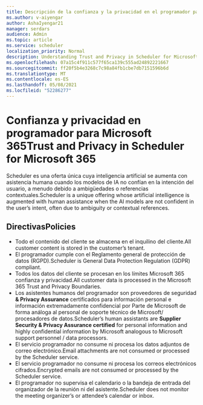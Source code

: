 ```yaml
---
title: Descripción de la confianza y la privacidad en el programador para Microsoft 365.
ms.author: v-aiyengar
author: AshaIyengar21
manager: serdars
audience: Admin
ms.topic: article
ms.service: scheduler
localization_priority: Normal
description: Understanding Trust and Privacy in Scheduler for Microsoft 365 are used with AI models and human assisted AI.
ms.openlocfilehash: 07a15c4f911c577f65ca139c555ad24892221667
ms.sourcegitcommit: ff20f5b4e3268c7c98a84fb1cbe7db7151596b6d
ms.translationtype: MT
ms.contentlocale: es-ES
ms.lasthandoff: 05/08/2021
ms.locfileid: "52286277"
---
```

# <a name="trust-and-privacy-in-scheduler-for-microsoft-365"></a><span data-ttu-id="aace6-103">Confianza y privacidad en programador para Microsoft 365</span><span class="sxs-lookup"><span data-stu-id="aace6-103">Trust and Privacy in Scheduler for Microsoft 365</span></span>

<span data-ttu-id="aace6-104">Scheduler es una oferta única cuya inteligencia artificial se aumenta con asistencia humana cuando los modelos de IA no confían en la intención del usuario, a menudo debido a ambigüedades o referencias contextuales.</span><span class="sxs-lookup"><span data-stu-id="aace6-104">Scheduler is a unique offering whose artificial intelligence is augmented with human assistance when the AI models are not confident in the user’s intent, often due to ambiguity or contextual references.</span></span> 

## <a name="policies"></a><span data-ttu-id="aace6-105">Directivas</span><span class="sxs-lookup"><span data-stu-id="aace6-105">Policies</span></span>

- <span data-ttu-id="aace6-106">Todo el contenido del cliente se almacena en el inquilino del cliente.</span><span class="sxs-lookup"><span data-stu-id="aace6-106">All customer content is stored in the customer’s tenant.</span></span>
- <span data-ttu-id="aace6-107">El programador cumple con el Reglamento general de protección de datos (RGPD).</span><span class="sxs-lookup"><span data-stu-id="aace6-107">Scheduler is General Data Protection Regulation (GDPR) compliant.</span></span>
- <span data-ttu-id="aace6-108">Todos los datos del cliente se procesan en los límites Microsoft 365 confianza y privacidad.</span><span class="sxs-lookup"><span data-stu-id="aace6-108">All customer data is processed in the Microsoft 365 Trust and Privacy Boundaries.</span></span>
- <span data-ttu-id="aace6-109">Los asistentes humanos del programador son proveedores de seguridad **& Privacy Assurance** certificados para información personal e información extremadamente confidencial por Parte de Microsoft de forma análoga al personal de soporte técnico de Microsoft/ procesadores de datos.</span><span class="sxs-lookup"><span data-stu-id="aace6-109">Scheduler’s human assistants are **Supplier Security & Privacy Assurance certified** for personal information and highly confidential information by Microsoft analogous to Microsoft support personnel / data processors.</span></span> 
- <span data-ttu-id="aace6-110">El servicio programador no consume ni procesa los datos adjuntos de correo electrónico.</span><span class="sxs-lookup"><span data-stu-id="aace6-110">Email attachments are not consumed or processed by the Scheduler service.</span></span>
- <span data-ttu-id="aace6-111">El servicio programador no consume ni procesa los correos electrónicos cifrados.</span><span class="sxs-lookup"><span data-stu-id="aace6-111">Encrypted emails are not consumed or processed by the Scheduler service.</span></span>
- <span data-ttu-id="aace6-112">El programador no supervisa el calendario o la bandeja de entrada del organizador de la reunión ni del asistente.</span><span class="sxs-lookup"><span data-stu-id="aace6-112">Scheduler does not monitor the meeting organizer’s or attendee’s calendar or inbox.</span></span> 
